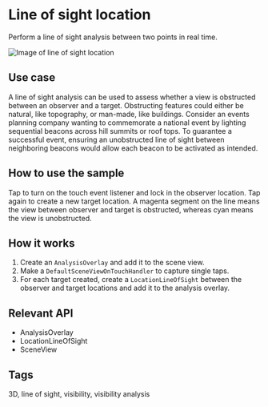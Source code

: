# Line of sight location

Perform a line of sight analysis between two points in real time.

![Image of line of sight location](location-line-of-sight.png)

## Use case

A line of sight analysis can be used to assess whether a view is obstructed between an observer and a target. Obstructing features could either be natural, like topography, or man-made, like buildings. Consider an events planning company wanting to commemorate a national event by lighting sequential beacons across hill summits or roof tops. To guarantee a successful event, ensuring an unobstructed line of sight between neighboring beacons would allow each beacon to be activated as intended.

## How to use the sample

Tap to turn on the touch event listener and lock in the observer location. Tap again to create a new target location. A magenta segment on the line means the view between observer and target is obstructed, whereas cyan means the view is unobstructed. 

## How it works

1. Create an `AnalysisOverlay` and add it to the scene view.
1. Make a `DefaultSceneViewOnTouchHandler` to capture single taps.
1. For each target created, create a `LocationLineOfSight` between the observer and target locations and add it to the analysis overlay.

## Relevant API

* AnalysisOverlay
* LocationLineOfSight
* SceneView

## Tags

3D, line of sight, visibility, visibility analysis